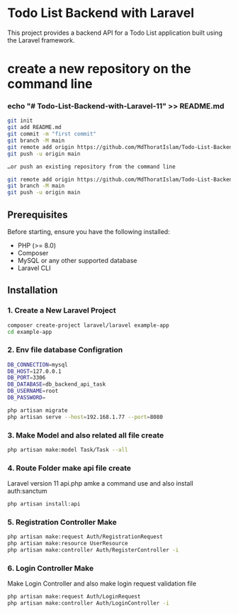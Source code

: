 # Todo List Backend with Laravel

This project provides a backend API for a Todo List application built using the Laravel framework.

# create a new repository on the command line

### echo "# Todo-List-Backend-with-Laravel-11" >> README.md
```bash
git init
git add README.md
git commit -m "first commit"
git branch -M main
git remote add origin https://github.com/MdThoratIslam/Todo-List-Backend-with-Laravel-11.git
git push -u origin main

…or push an existing repository from the command line

git remote add origin https://github.com/MdThoratIslam/Todo-List-Backend-with-Laravel-11.git
git branch -M main
git push -u origin main
```
## Prerequisites

Before starting, ensure you have the following installed:

- PHP (>= 8.0)
- Composer
- MySQL or any other supported database
- Laravel CLI

## Installation

### 1. Create a New Laravel Project

```bash
composer create-project laravel/laravel example-app
cd example-app
```
### 2. Env file database Configration
```bash
DB_CONNECTION=mysql
DB_HOST=127.0.0.1
DB_PORT=3306
DB_DATABASE=db_backend_api_task
DB_USERNAME=root
DB_PASSWORD=

php artisan migrate 
php artisan serve --host=192.168.1.77 --port=8080
```

### 3. Make Model and also related all file create
```bash
php artisan make:model Task/Task --all
```

### 4. Route Folder make api file create

Laravel version 11 api.php amke a command use and also install auth:sanctum

```bash
php artisan install:api
```

### 5. Registration Controller Make
```bash
php artisan make:request Auth/RegistrationRequest
php artisan make:resource UserResource
php artisan make:controller Auth/RegisterController -i
```
### 6. Login Controller Make
Make Login Controller and also make login request validation file 
```bash
php artisan make:request Auth/LoginRequest
php artisan make:controller Auth/LoginController -i
```